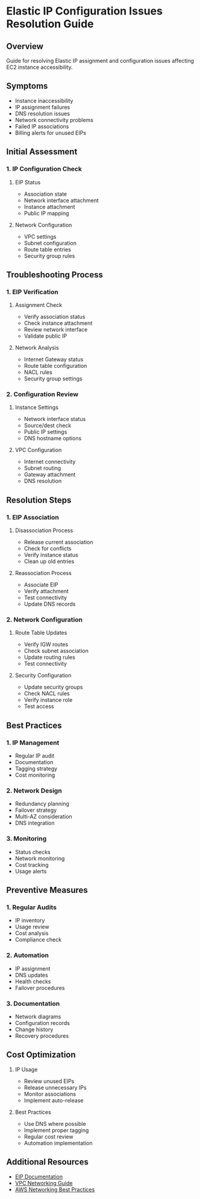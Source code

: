# Elastic IP Configuration Issues Resolution Guide

## Overview
Guide for resolving Elastic IP assignment and configuration issues affecting EC2 instance accessibility.

## Symptoms
- Instance inaccessibility
- IP assignment failures
- DNS resolution issues
- Network connectivity problems
- Failed IP associations
- Billing alerts for unused EIPs

## Initial Assessment

### 1. IP Configuration Check
1. EIP Status
   - Association state
   - Network interface attachment
   - Instance attachment
   - Public IP mapping

2. Network Configuration
   - VPC settings
   - Subnet configuration
   - Route table entries
   - Security group rules

## Troubleshooting Process

### 1. EIP Verification
1. Assignment Check
   - Verify association status
   - Check instance attachment
   - Review network interface
   - Validate public IP

2. Network Analysis
   - Internet Gateway status
   - Route table configuration
   - NACL rules
   - Security group settings

### 2. Configuration Review
1. Instance Settings
   - Network interface status
   - Source/dest check
   - Public IP settings
   - DNS hostname options

2. VPC Configuration
   - Internet connectivity
   - Subnet routing
   - Gateway attachment
   - DNS resolution

## Resolution Steps

### 1. EIP Association
1. Disassociation Process
   - Release current association
   - Check for conflicts
   - Verify instance status
   - Clean up old entries

2. Reassociation Process
   - Associate EIP
   - Verify attachment
   - Test connectivity
   - Update DNS records

### 2. Network Configuration
1. Route Table Updates
   - Verify IGW routes
   - Check subnet association
   - Update routing rules
   - Test connectivity

2. Security Configuration
   - Update security groups
   - Check NACL rules
   - Verify instance role
   - Test access

## Best Practices

### 1. IP Management
- Regular IP audit
- Documentation
- Tagging strategy
- Cost monitoring

### 2. Network Design
- Redundancy planning
- Failover strategy
- Multi-AZ consideration
- DNS integration

### 3. Monitoring
- Status checks
- Network monitoring
- Cost tracking
- Usage alerts

## Preventive Measures

### 1. Regular Audits
- IP inventory
- Usage review
- Cost analysis
- Compliance check

### 2. Automation
- IP assignment
- DNS updates
- Health checks
- Failover procedures

### 3. Documentation
- Network diagrams
- Configuration records
- Change history
- Recovery procedures

## Cost Optimization
1. IP Usage
   - Review unused EIPs
   - Release unnecessary IPs
   - Monitor associations
   - Implement auto-release

2. Best Practices
   - Use DNS where possible
   - Implement proper tagging
   - Regular cost review
   - Automation implementation

## Additional Resources
- [EIP Documentation](https://docs.aws.amazon.com/AWSEC2/latest/UserGuide/elastic-ip-addresses-eip.html)
- [VPC Networking Guide](https://docs.aws.amazon.com/vpc/latest/userguide/vpc-network-components.html)
- [AWS Networking Best Practices](https://docs.aws.amazon.com/vpc/latest/userguide/vpc-network-security.html)
